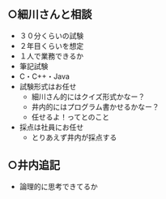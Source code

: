 ## ○細川さんと相談
- ３０分くらいの試験
- ２年目くらいを想定
- １人で業務できるか
- 筆記試験
- C・C++・Java
- 試験形式はお任せ
  - 細川さん的にはクイズ形式かなー？
  - 井内的にはプログラム書かせるかなー？
  - 任せるよ！ってとのこと
- 採点は社員にお任せ
  - とりあえず井内が採点する

## ○井内追記
- 論理的に思考できてるか
